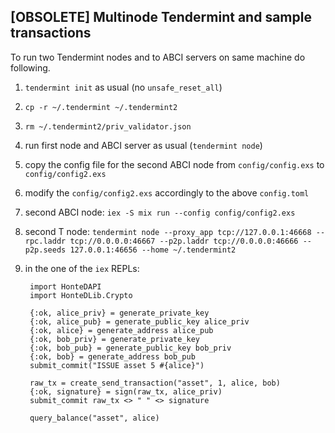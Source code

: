 ## [OBSOLETE] Multinode Tendermint and sample transactions

To run two Tendermint nodes and to ABCI servers on same machine do following.

1. `tendermint init` as usual (no `unsafe_reset_all`)
2. `cp -r ~/.tendermint ~/.tendermint2`
3. `rm ~/.tendermint2/priv_validator.json`
1. run first node and ABCI server as usual (`tendermint node`)
5. copy the config file for the second ABCI node from `config/config.exs` to `config/config2.exs`
6. modify the `config/config2.exs` accordingly to the above `config.toml`
5. second ABCI node: `iex -S mix run --config config/config2.exs`
6. second T node: `tendermint node --proxy_app tcp://127.0.0.1:46668 --rpc.laddr tcp://0.0.0.0:46667 --p2p.laddr tcp://0.0.0.0:46666 --p2p.seeds 127.0.0.1:46656 --home ~/.tendermint2`
7. in the one of the `iex` REPLs:

        import HonteDAPI
        import HonteDLib.Crypto
    
        {:ok, alice_priv} = generate_private_key
        {:ok, alice_pub} = generate_public_key alice_priv
        {:ok, alice} = generate_address alice_pub
        {:ok, bob_priv} = generate_private_key
        {:ok, bob_pub} = generate_public_key bob_priv
        {:ok, bob} = generate_address bob_pub
        submit_commit("ISSUE asset 5 #{alice}")
        
        raw_tx = create_send_transaction("asset", 1, alice, bob)
        {:ok, signature} = sign(raw_tx, alice_priv)
        submit_commit raw_tx <> " " <> signature
        
        query_balance("asset", alice)
